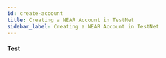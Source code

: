 ```yaml
---
id: create-account
title: Creating a NEAR Account in TestNet
sidebar_label: Creating a NEAR Account in TestNet
---
```


#### Test